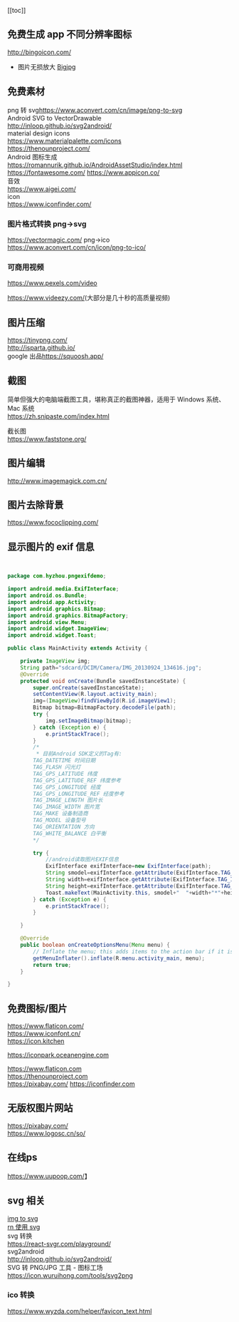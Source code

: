 [[toc]]

## 免费生成 app 不同分辨率图标

<http://bingoicon.com/>
- 图片无损放大 [Bigjpg](https://bigjpg.com/)
## 免费素材
png 转 svg<https://www.aconvert.com/cn/image/png-to-svg>  
Android SVG to VectorDrawable  
<http://inloop.github.io/svg2android/>  
material design icons  
<https://www.materialpalette.com/icons>  
<https://thenounproject.com/>  
Android 图标生成  
<https://romannurik.github.io/AndroidAssetStudio/index.html>  
<https://fontawesome.com/>
<https://www.appicon.co/>   
音效  
<https://www.aigei.com/>  
icon  
<https://www.iconfinder.com/>  
### 图片格式转换 png->svg

https://vectormagic.com/
png->ico  
<https://www.aconvert.com/cn/icon/png-to-ico/>

### 可商用视频

<https://www.pexels.com/video>

<https://www.videezy.com/>(大部分是几十秒的高质量视频)

## 图片压缩

<https://tinypng.com/>  
<http://isparta.github.io/>  
google 出品<https://squoosh.app/>

## 截图

简单但强大的电脑端截图工具，堪称真正的截图神器，适用于 Windows 系统、Mac 系统  
<https://zh.snipaste.com/index.html>

截长图  
<https://www.faststone.org/>

## 图片编辑

<http://www.imagemagick.com.cn/>

## 图片去除背景

<https://www.fococlipping.com/>

## 显示图片的 exif 信息

```java


package com.hyzhou.pngexifdemo;

import android.media.ExifInterface;
import android.os.Bundle;
import android.app.Activity;
import android.graphics.Bitmap;
import android.graphics.BitmapFactory;
import android.view.Menu;
import android.widget.ImageView;
import android.widget.Toast;

public class MainActivity extends Activity {

    private ImageView img;
    String path="sdcard/DCIM/Camera/IMG_20130924_134616.jpg";
    @Override
    protected void onCreate(Bundle savedInstanceState) {
        super.onCreate(savedInstanceState);
        setContentView(R.layout.activity_main);
        img=(ImageView)findViewById(R.id.imageView1);
        Bitmap bitmap=BitmapFactory.decodeFile(path);
        try {
            img.setImageBitmap(bitmap);
        } catch (Exception e) {
            e.printStackTrace();
        }
        /*
         * 目前Android SDK定义的Tag有:
        TAG_DATETIME 时间日期
        TAG_FLASH 闪光灯
        TAG_GPS_LATITUDE 纬度
        TAG_GPS_LATITUDE_REF 纬度参考
        TAG_GPS_LONGITUDE 经度
        TAG_GPS_LONGITUDE_REF 经度参考
        TAG_IMAGE_LENGTH 图片长
        TAG_IMAGE_WIDTH 图片宽
        TAG_MAKE 设备制造商
        TAG_MODEL 设备型号
        TAG_ORIENTATION 方向
        TAG_WHITE_BALANCE 白平衡
        */

        try {
            //android读取图片EXIF信息
            ExifInterface exifInterface=new ExifInterface(path);
            String smodel=exifInterface.getAttribute(ExifInterface.TAG_MODEL);
            String width=exifInterface.getAttribute(ExifInterface.TAG_IMAGE_WIDTH);
            String height=exifInterface.getAttribute(ExifInterface.TAG_IMAGE_LENGTH);
            Toast.makeText(MainActivity.this, smodel+"  "+width+"*"+height, Toast.LENGTH_LONG).show();
        } catch (Exception e) {
            e.printStackTrace();
        }

    }

    @Override
    public boolean onCreateOptionsMenu(Menu menu) {
        // Inflate the menu; this adds items to the action bar if it is present.
        getMenuInflater().inflate(R.menu.activity_main, menu);
        return true;
    }

}

```

## 免费图标/图片
<https://www.flaticon.com/>  
<https://www.iconfont.cn/>  
<https://icon.kitchen>  

<https://iconpark.oceanengine.com>

<https://www.flaticon.com>  
<https://thenounproject.com>  
<https://pixabay.com/>
<https://iconfinder.com>

## 无版权图片网站

<https://pixabay.com/>  
<https://www.logosc.cn/so/>

## 在线ps

<https://www.uupoop.com/>】

## svg 相关

[img to svg](https://www.visioncortex.org/vtracer/)  
[rn 使用 svg](https://blog.csdn.net/zdluoa/article/details/79951005)  
svg 转换  
<https://react-svgr.com/playground/>  
svg2android  
<http://inloop.github.io/svg2android/>  
SVG 转 PNG/JPG 工具 - 图标工场  
<https://icon.wuruihong.com/tools/svg2png>

### ico 转换

<https://www.wyzda.com/helper/favicon_text.html>